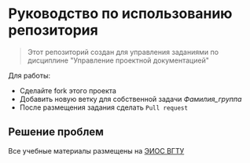 # Руководство по использованию репозитория

> Этот репозиторий создан для управления заданиями
> по дисциплине "Управление проектной документацией"


Для работы:
 - Сделайте fork этого проекта
 - Добавить новую ветку для собственной задачи _Фамилия_группа_
 - После размещения задания сделать ``Pull request``


## Решение проблем

Все учебные материалы размещены на [ЭИОС ВГТУ](https://old.education.cchgeu.ru/)

 
